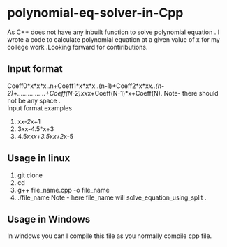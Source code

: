 # polynomial-eq-solver-in-Cpp
As C++ does not have any inbuilt function to solve polynomial equation . I wrote a code to calculate polynomial equation at a given value of x for my college work .Looking forward for contiributions.

## Input format
Coeff0\*x\*x\*x..n+Coeff1\*x\*x\*x..(n-1)+Coeff2\*x\*x*x..(n-2)+................+Coeff(N-2)*x*x*x+Coeff(N-1)*x+Coeff(N).
Note- there should not be any space .<br>
Input format examples
1. x*x-2*x+1
2. 3*x*x-4.5*x+3
3. 4.5*x*x*x+3.5*x*x+2*x-5

## Usage in linux
1. git clone <br>
2. cd <directory> <br>
3. g++ file_name.cpp -o file_name <br>
4. ./file_name
Note - here file_name will solve_equation_using_split .
  
## Usage in Windows 
In windows you can I compile this file as you normally compile cpp file.

